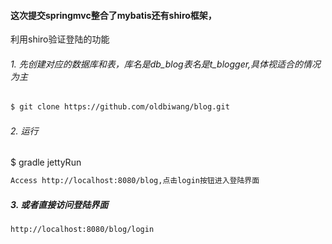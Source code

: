 #### 这次提交springmvc整合了mybatis还有shiro框架，
利用shiro验证登陆的功能

###### 1. 先创建对应的数据库和表，库名是db_blog表名是t_blogger,具体视适合的情况为主

``` bash
$ git clone https://github.com/oldbiwang/blog.git
```

###### 2. 运行
$ gradle jettyRun
``` bash
Access http://localhost:8080/blog,点击login按钮进入登陆界面
```
##### 3. 或者直接访问登陆界面
``` bash
http://localhost:8080/blog/login
```
